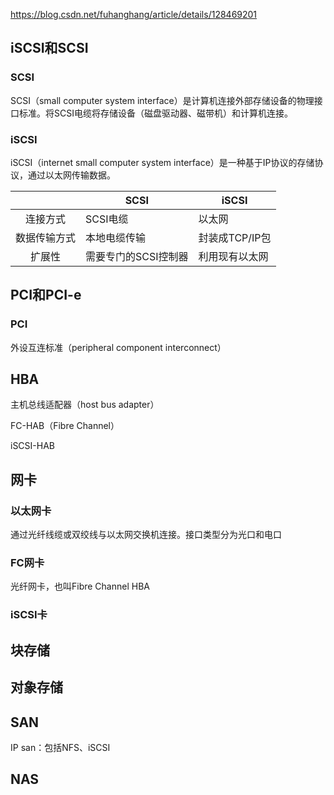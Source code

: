 https://blog.csdn.net/fuhanghang/article/details/128469201

##  iSCSI和SCSI

### SCSI

SCSI（small computer system interface）是计算机连接外部存储设备的物理接口标准。将SCSI电缆将存储设备（磁盘驱动器、磁带机）和计算机连接。

### iSCSI

iSCSI（internet small computer system interface）是一种基于IP协议的存储协议，通过以太网传输数据。

|              | SCSI                 | iSCSI          |
| :----------: | -------------------- | -------------- |
|   连接方式   | SCSI电缆             | 以太网         |
| 数据传输方式 | 本地电缆传输         | 封装成TCP/IP包 |
|    扩展性    | 需要专门的SCSI控制器 | 利用现有以太网 |

## PCI和PCI-e



### PCI

外设互连标准（peripheral component interconnect）

## HBA

主机总线适配器（host bus adapter）

FC-HAB（Fibre Channel）

iSCSI-HAB

## 网卡

### 以太网卡

通过光纤线缆或双绞线与以太网交换机连接。接口类型分为光口和电口

### FC网卡

光纤网卡，也叫Fibre Channel HBA

### iSCSI卡



## 块存储

## 对象存储



## SAN

IP san：包括NFS、iSCSI

## NAS

